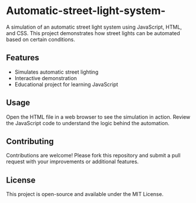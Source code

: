 # Automatic-street-light-system-

A simulation of an automatic street light system using JavaScript, HTML, and CSS. This project demonstrates how street lights can be automated based on certain conditions.

## Features

- Simulates automatic street lighting
- Interactive demonstration
- Educational project for learning JavaScript

## Usage

Open the HTML file in a web browser to see the simulation in action. Review the JavaScript code to understand the logic behind the automation.

## Contributing

Contributions are welcome! Please fork this repository and submit a pull request with your improvements or additional features.

## License

This project is open-source and available under the MIT License.
